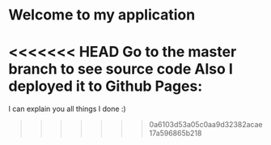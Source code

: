 # Welcome to my application

<<<<<<< HEAD
Go to the master branch to see source code
Also I deployed it to Github Pages:
=======
I can explain you all things I done :)
>>>>>>> 0a6103d53a05c0aa9d32382acae17a596865b218
